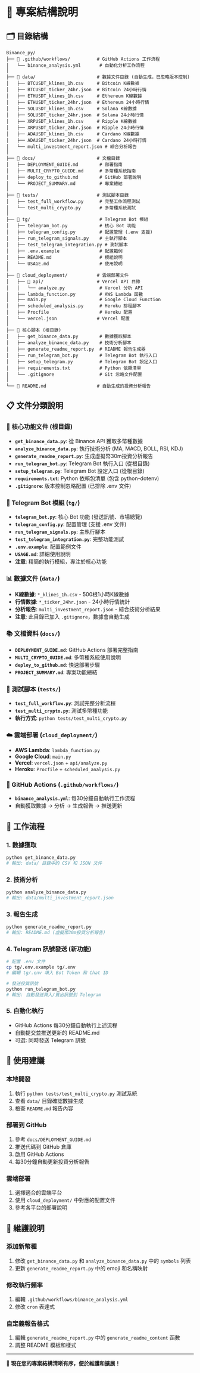 # 📁 專案結構說明

## 🗂️ 目錄結構

```
Binance_py/
├── 📁 .github/workflows/          # GitHub Actions 工作流程
│   └── binance_analysis.yml       # 自動化分析工作流程
│
├── 📁 data/                       # 數據文件目錄 (自動生成，已忽略版本控制)
│   ├── BTCUSDT_klines_1h.csv     # Bitcoin K線數據
│   ├── BTCUSDT_ticker_24hr.json  # Bitcoin 24小時行情
│   ├── ETHUSDT_klines_1h.csv     # Ethereum K線數據
│   ├── ETHUSDT_ticker_24hr.json  # Ethereum 24小時行情
│   ├── SOLUSDT_klines_1h.csv     # Solana K線數據
│   ├── SOLUSDT_ticker_24hr.json  # Solana 24小時行情
│   ├── XRPUSDT_klines_1h.csv     # Ripple K線數據
│   ├── XRPUSDT_ticker_24hr.json  # Ripple 24小時行情
│   ├── ADAUSDT_klines_1h.csv     # Cardano K線數據
│   ├── ADAUSDT_ticker_24hr.json  # Cardano 24小時行情
│   └── multi_investment_report.json # 綜合分析報告
│
├── 📁 docs/                       # 文檔目錄
│   ├── DEPLOYMENT_GUIDE.md        # 部署指南
│   ├── MULTI_CRYPTO_GUIDE.md      # 多幣種系統指南
│   ├── deploy_to_github.md        # GitHub 部署說明
│   └── PROJECT_SUMMARY.md         # 專案總結
│
├── 📁 tests/                      # 測試腳本目錄
│   ├── test_full_workflow.py      # 完整工作流程測試
│   └── test_multi_crypto.py       # 多幣種系統測試
│
├── 📁 tg/                          # Telegram Bot 模組
│   ├── telegram_bot.py            # 核心 Bot 功能
│   ├── telegram_config.py         # 配置管理 (.env 支援)
│   ├── run_telegram_signals.py    # 主執行腳本
│   ├── test_telegram_integration.py # 測試腳本
│   ├── .env.example               # 配置範例
│   ├── README.md                  # 模組說明
│   └── USAGE.md                   # 使用說明
│
├── 📁 cloud_deployment/           # 雲端部署文件
│   ├── 📁 api/                    # Vercel API 目錄
│   │   └── analyze.py             # Vercel 分析 API
│   ├── lambda_function.py         # AWS Lambda 函數
│   ├── main.py                    # Google Cloud Function
│   ├── scheduled_analysis.py      # Heroku 排程腳本
│   ├── Procfile                   # Heroku 配置
│   └── vercel.json               # Vercel 配置
│
├── 📄 核心腳本 (根目錄)
│   ├── get_binance_data.py        # 數據獲取腳本
│   ├── analyze_binance_data.py    # 技術分析腳本
│   ├── generate_readme_report.py  # README 報告生成器
│   ├── run_telegram_bot.py        # Telegram Bot 執行入口
│   ├── setup_telegram.py          # Telegram Bot 設定入口
│   ├── requirements.txt           # Python 依賴清單
│   └── .gitignore                 # Git 忽略文件配置
│
└── 📄 README.md                   # 自動生成的投資分析報告
```

## 📋 文件分類說明

### 🔧 核心功能文件 (根目錄)
- **`get_binance_data.py`**: 從 Binance API 獲取多幣種數據
- **`analyze_binance_data.py`**: 執行技術分析 (MA, MACD, BOLL, RSI, KDJ)
- **`generate_readme_report.py`**: 生成虛擬幣30m投資分析報告
- **`run_telegram_bot.py`**: Telegram Bot 執行入口 (從根目錄)
- **`setup_telegram.py`**: Telegram Bot 設定入口 (從根目錄)
- **`requirements.txt`**: Python 依賴包清單 (包含 python-dotenv)
- **`.gitignore`**: 版本控制忽略配置 (已排除 .env 文件)

### 📱 Telegram Bot 模組 (`tg/`)
- **`telegram_bot.py`**: 核心 Bot 功能 (發送訊號、市場總覽)
- **`telegram_config.py`**: 配置管理 (支援 .env 文件)
- **`run_telegram_signals.py`**: 主執行腳本
- **`test_telegram_integration.py`**: 完整功能測試
- **`.env.example`**: 配置範例文件
- **`USAGE.md`**: 詳細使用說明
- **注意**: 精簡的執行模組，專注於核心功能

### 📊 數據文件 (`data/`)
- **K線數據**: `*_klines_1h.csv` - 500根1小時K線數據
- **行情數據**: `*_ticker_24hr.json` - 24小時行情統計
- **分析報告**: `multi_investment_report.json` - 綜合技術分析結果
- **注意**: 此目錄已加入 `.gitignore`，數據會自動生成

### 📚 文檔資料 (`docs/`)
- **`DEPLOYMENT_GUIDE.md`**: GitHub Actions 部署完整指南
- **`MULTI_CRYPTO_GUIDE.md`**: 多幣種系統使用說明
- **`deploy_to_github.md`**: 快速部署步驟
- **`PROJECT_SUMMARY.md`**: 專案功能總結

### 🧪 測試腳本 (`tests/`)
- **`test_full_workflow.py`**: 測試完整分析流程
- **`test_multi_crypto.py`**: 測試多幣種功能
- **執行方式**: `python tests/test_multi_crypto.py`

### ☁️ 雲端部署 (`cloud_deployment/`)
- **AWS Lambda**: `lambda_function.py`
- **Google Cloud**: `main.py`
- **Vercel**: `vercel.json` + `api/analyze.py`
- **Heroku**: `Procfile` + `scheduled_analysis.py`

### 🤖 GitHub Actions (`.github/workflows/`)
- **`binance_analysis.yml`**: 每30分鐘自動執行工作流程
- 自動獲取數據 → 分析 → 生成報告 → 推送更新

## 🔄 工作流程

### 1. 數據獲取
```bash
python get_binance_data.py
# 輸出: data/ 目錄中的 CSV 和 JSON 文件
```

### 2. 技術分析
```bash
python analyze_binance_data.py
# 輸出: data/multi_investment_report.json
```

### 3. 報告生成
```bash
python generate_readme_report.py
# 輸出: README.md (虛擬幣30m投資分析報告)
```

### 4. Telegram 訊號發送 (新功能)
```bash
# 配置 .env 文件
cp tg/.env.example tg/.env
# 編輯 tg/.env 填入 Bot Token 和 Chat ID

# 發送投資訊號
python run_telegram_bot.py
# 輸出: 自動發送買入/賣出訊號到 Telegram
```

### 5. 自動化執行
- GitHub Actions 每30分鐘自動執行上述流程
- 自動提交並推送更新的 README.md
- 可選: 同時發送 Telegram 訊號

## 🎯 使用建議

### 本地開發
1. 執行 `python tests/test_multi_crypto.py` 測試系統
2. 查看 `data/` 目錄確認數據生成
3. 檢查 `README.md` 報告內容

### 部署到 GitHub
1. 參考 `docs/DEPLOYMENT_GUIDE.md`
2. 推送代碼到 GitHub 倉庫
3. 啟用 GitHub Actions
4. 每30分鐘自動更新投資分析報告

### 雲端部署
1. 選擇適合的雲端平台
2. 使用 `cloud_deployment/` 中對應的配置文件
3. 參考各平台的部署說明

## 📝 維護說明

### 添加新幣種
1. 修改 `get_binance_data.py` 和 `analyze_binance_data.py` 中的 `symbols` 列表
2. 更新 `generate_readme_report.py` 中的 emoji 和名稱映射

### 修改執行頻率
1. 編輯 `.github/workflows/binance_analysis.yml`
2. 修改 `cron` 表達式

### 自定義報告格式
1. 編輯 `generate_readme_report.py` 中的 `generate_readme_content` 函數
2. 調整 README 模板和樣式

---

**🎉 現在您的專案結構清晰有序，便於維護和擴展！**
